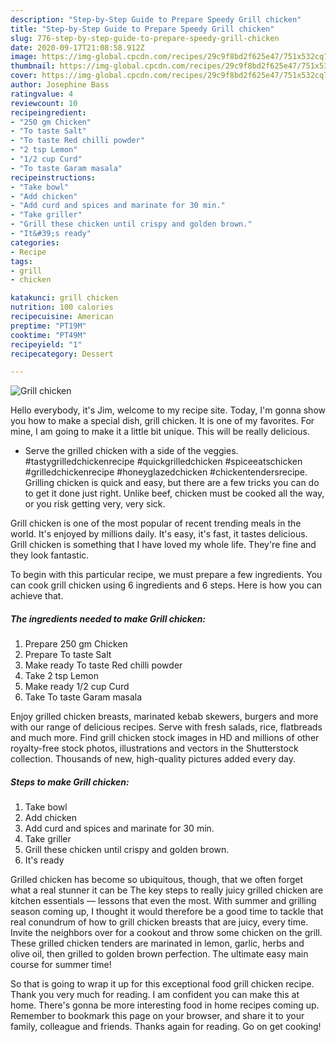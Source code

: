 ```yaml
---
description: "Step-by-Step Guide to Prepare Speedy Grill chicken"
title: "Step-by-Step Guide to Prepare Speedy Grill chicken"
slug: 776-step-by-step-guide-to-prepare-speedy-grill-chicken
date: 2020-09-17T21:08:58.912Z
image: https://img-global.cpcdn.com/recipes/29c9f8bd2f625e47/751x532cq70/grill-chicken-recipe-main-photo.jpg
thumbnail: https://img-global.cpcdn.com/recipes/29c9f8bd2f625e47/751x532cq70/grill-chicken-recipe-main-photo.jpg
cover: https://img-global.cpcdn.com/recipes/29c9f8bd2f625e47/751x532cq70/grill-chicken-recipe-main-photo.jpg
author: Josephine Bass
ratingvalue: 4
reviewcount: 10
recipeingredient:
- "250 gm Chicken"
- "To taste Salt"
- "To taste Red chilli powder"
- "2 tsp Lemon"
- "1/2 cup Curd"
- "To taste Garam masala"
recipeinstructions:
- "Take bowl"
- "Add chicken"
- "Add curd and spices and marinate for 30 min."
- "Take griller"
- "Grill these chicken until crispy and golden brown."
- "It&#39;s ready"
categories:
- Recipe
tags:
- grill
- chicken

katakunci: grill chicken 
nutrition: 100 calories
recipecuisine: American
preptime: "PT19M"
cooktime: "PT49M"
recipeyield: "1"
recipecategory: Dessert

---
```



![Grill chicken](https://img-global.cpcdn.com/recipes/29c9f8bd2f625e47/751x532cq70/grill-chicken-recipe-main-photo.jpg)

Hello everybody, it's Jim, welcome to my recipe site. Today, I'm gonna show you how to make a special dish, grill chicken. It is one of my favorites. For mine, I am going to make it a little bit unique. This will be really delicious.

- Serve the grilled chicken with a side of the veggies. #tastygrilledchickenrecipe #quickgrilledchicken #spiceeatschicken #grilledchickenrecipe #honeyglazedchicken #chickentendersrecipe. Grilling chicken is quick and easy, but there are a few tricks you can do to get it done just right. Unlike beef, chicken must be cooked all the way, or you risk getting very, very sick.

Grill chicken is one of the most popular of recent trending meals in the world. It's enjoyed by millions daily. It's easy, it's fast, it tastes delicious. Grill chicken is something that I have loved my whole life. They're fine and they look fantastic.


To begin with this particular recipe, we must prepare a few ingredients. You can cook grill chicken using 6 ingredients and 6 steps. Here is how you can achieve that.

<!--inarticleads1-->

##### The ingredients needed to make Grill chicken:

1. Prepare 250 gm Chicken
1. Prepare To taste Salt
1. Make ready To taste Red chilli powder
1. Take 2 tsp Lemon
1. Make ready 1/2 cup Curd
1. Take To taste Garam masala


Enjoy grilled chicken breasts, marinated kebab skewers, burgers and more with our range of delicious recipes. Serve with fresh salads, rice, flatbreads and much more. Find grill chicken stock images in HD and millions of other royalty-free stock photos, illustrations and vectors in the Shutterstock collection. Thousands of new, high-quality pictures added every day. 

<!--inarticleads2-->

##### Steps to make Grill chicken:

1. Take bowl
1. Add chicken
1. Add curd and spices and marinate for 30 min.
1. Take griller
1. Grill these chicken until crispy and golden brown.
1. It&#39;s ready


Grilled chicken has become so ubiquitous, though, that we often forget what a real stunner it can be The key steps to really juicy grilled chicken are kitchen essentials — lessons that even the most. With summer and grilling season coming up, I thought it would therefore be a good time to tackle that real conundrum of how to grill chicken breasts that are juicy, every time. Invite the neighbors over for a cookout and throw some chicken on the grill. These grilled chicken tenders are marinated in lemon, garlic, herbs and olive oil, then grilled to golden brown perfection. The ultimate easy main course for summer time! 

So that is going to wrap it up for this exceptional food grill chicken recipe. Thank you very much for reading. I am confident you can make this at home. There's gonna be more interesting food in home recipes coming up. Remember to bookmark this page on your browser, and share it to your family, colleague and friends. Thanks again for reading. Go on get cooking!
